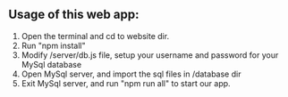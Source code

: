 ## Usage of this web app:

1. Open the terminal and cd to website dir.
2. Run "npm install"
3. Modify /server/db.js file, setup your username and password for your MySql database 
4. Open MySql server, and import the sql files in /database dir
5. Exit MySql server, and run "npm run all" to start our app.
